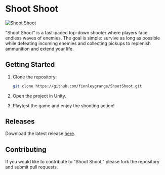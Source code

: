 # Shoot Shoot

[![Shoot Shoot](https://ytcards.demolab.com/?id=9jYZqDkpeIw&title=Shoot+Shoot&lang=en&timestamp=1611440858&background_color=%230d1117&title_color=%23ffffff&stats_color=%23dedede&max_title_lines=1&width=500&border_radius=5 "Shoot Shoot")](https://www.youtube.com/watch?v=9jYZqDkpeIw)

"Shoot Shoot" is a fast-paced top-down shooter where players face endless waves of enemies. The goal is simple: survive as long as possible while defeating incoming enemies and collecting pickups to replenish ammunition and extend your life.

## Getting Started
1. Clone the repository:
    
   ```bash
   git clone https://github.com/finnleygrange/ShootShoot.git
   ```
3. Open the project in Unity.
4. Playtest the game and enjoy the shooting action!

## Releases

Download the latest release [here](https://github.com/finnleygrange/ShootShoot/releases).

## Contributing

If you would like to contribute to "Shoot Shoot," please fork the repository and submit pull requests.
